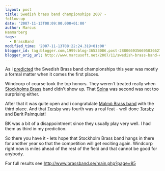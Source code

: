 ```yaml
---
layout: post
title: Swedish brass band championships 2007 -
follow-up
date: '2007-11-13T08:09:00.000+01:00'
author: Marcus
Hammarberg
tags:
  - BrassBand
modified_time: '2007-11-13T08:22:24.319+01:00'
blogger_id: tag:blogger.com,1999:blog-36533086.post-2880669356695036627
blogger_orig_url: http://www.marcusoft.net/2007/11/swedish-brass-band-championships-2007.html
---
```


As i
[predicted](http://marcushammarberg.blogspot.com/2007/10/swedish-brass-band-championships-2007.html)
the Swedish Brass band championships this year was mostly a formal
matter when it comes the first places.

Windcorp of course took the top honors. They weren't treated really when
[Stockholms Brass](http://www.stockholmbrass.se/) band didn't show up.
That [Solna](http://www.solnabrass.com/) was second was not too
surprising either.

After that it was quite open and i congratulate [Malmö Brass
band](http://www.malmobrassband.com/) with the third place. And that
[Torsby](http://www.torsbybrass.se/) was fourth was a real feat - well
done [Torsby](http://www.torsbybrass.se/) and Berit Palmquist!

BK was a bit of a disappointment since they usually play very well. I
had them as third in my prediction.

So there you have it - lets hope that Stockholm Brass band hangs in
there for another year so that the competition will get exciting again.
Windcorp right now is miles ahead of the rest of the field and that
cannot be good for anybody.

For full results see <http://www.brassband.se/main.php?page=85>

